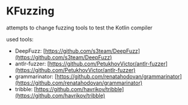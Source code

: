 # KFuzzing
attempts to change fuzzing tools to test the Kotlin compiler

used tools:
* DeepFuzz: [https://github.com/s3team/DeepFuzz](https://github.com/s3team/DeepFuzz) 
* antlr-fuzzer: [https://github.com/PetukhovVictor/antlr-fuzzer](https://github.com/PetukhovVictor/antlr-fuzzer)
* grammarinator: [https://github.com/renatahodovan/grammarinator](https://github.com/renatahodovan/grammarinator) 
* tribble: [https://github.com/havrikov/tribble](https://github.com/havrikov/tribble)
